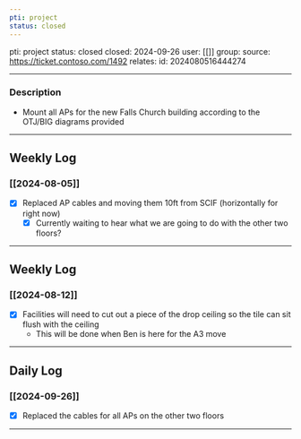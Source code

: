 ```yaml
---
pti: project
status: closed
---
```




pti: project 
status: closed
closed: 2024-09-26
user: [[]]
group: 
source: https://ticket.contoso.com/1492
relates: 
id: 2024080516444274

---
### Description
- Mount all APs for the new Falls Church building according to the OTJ/BIG diagrams provided
---
## Weekly Log
### [[2024-08-05]]
- [x] Replaced AP cables and moving them 10ft from SCIF (horizontally for right now)
	- [x] Currently waiting to hear what we are going to do with the other two floors?
---
## Weekly Log
### [[2024-08-12]]
- [x] Facilities will need to cut out a piece of the drop ceiling so the tile can sit flush with the ceiling
	- This will be done when Ben is here for the A3 move
---
## Daily Log
### [[2024-09-26]]
- [x] Replaced the cables for all APs on the other two floors
---











